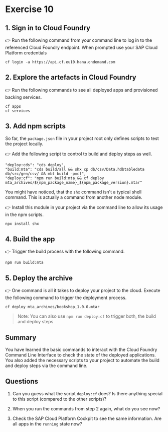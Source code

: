 # Exercise 10


## 1. Sign in to Cloud Foundry

:point_right: Run the following command from your command line to log in to the referenced Cloud Foundry endpoint. When prompted use your SAP Cloud Platform credentials
```
cf login -a https://api.cf.eu10.hana.ondemand.com
```

## 2. Explore the artefacts in Cloud Foundry
:point_right: Run the following commands to see all deployed apps and provisioned backing services.
```
cf apps
cf services
```

## 3. Add npm scripts
So far, the `package.json` file in your project root only defines scripts to test the project locally.


:point_right: Add the following script to control to build and deploy steps as well.
```
"deploy:cds": "cds deploy",
"build:mta": "cds build/all && shx cp db/csv/Data.hdbtabledata db/src/gen/csv/ && mbt build -p=cf",
"deploy:cf": "npm run build:mta && cf deploy mta_archives/${npm_package_name}_${npm_package_version}.mtar"
```

You might have noticed, that the `shx` command isn't a typical shell command. This is actually a command from another node module.

:point_right: Install this module in your project via the command line to allow its usage in the npm scripts.
```
npx install shx
```

## 4. Build the app
:point_right: Trigger the build process with the following command.
```
npm run build:mta
```
## 5. Deploy the archive

:point_right: One command is all it takes to deploy your project to the cloud. Execute the following command to trigger the deployment process.
```
cf deploy mta_archives/bookshop_1.0.0.mtar
```

> Note: You can also use `npm run deploy:cf` to trigger both, the build and deploy steps

## Summary

You have learned the basic commands to interact with the Cloud Foundry Command Line Interface to check the state of the deployed applications. You also added the necessary scripts to your project to automate the build and deploy steps via the command line.

## Questions

1. Can you guess what the script `deploy:cf` does? Is there anything special to this script (compared to the other scripts)?

1. When you run the commands from step 2 again, what do you see now?

1. Check the SAP Cloud Platform Cockpit to see the same information. Are all apps in the `running` state now?
